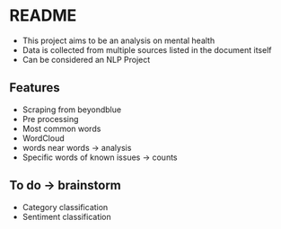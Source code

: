 # README

- This project aims to be an analysis on mental health
- Data is collected from multiple sources listed in the document itself
- Can be considered an NLP Project

## Features

- Scraping from beyondblue
- Pre processing
- Most common words
- WordCloud
- words near words -> analysis
- Specific words of known issues -> counts


## To do -> brainstorm

- Category classification
- Sentiment classification
